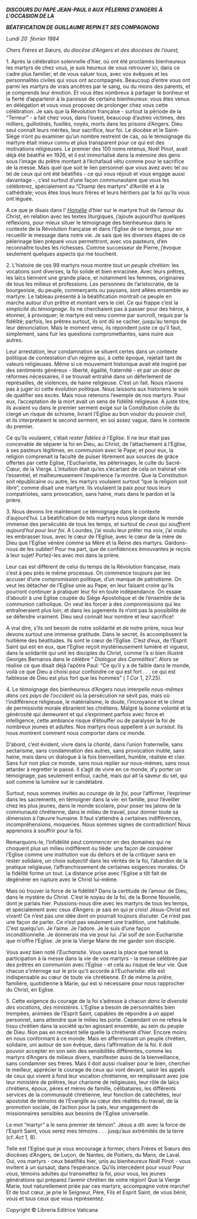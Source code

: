 ***DISCOURS DU PAPE JEAN-PAUL II*** ***AUX*** ***PÈLERINS D'ANGERS*** ***À L'OCCASION DE LA***

***BÉATIFICATION DE GUILLAUME REPIN ET SES COMPAGNONS***

*Lundi 20  février 1984*

*Chers Frères et Sœurs, du diocèse d’Angers et des diocèses de l’ouest,*

1\. Après la célébration  solennelle d’hier, où ont été proclamés bienheureux les martyrs de chez vous, je suis heureux de vous retrouver ici, dans ce cadre plus familier, et de vous saluer tous, avec vos évêques et les personnalités civiles qui vous ont accompagnés. Beaucoup d’entre vous ont parmi les martyrs de vrais ancêtres par le sang, ou du moins des parents, et je comprends leur émotion. Et vous êtes nombreux à partager le bonheur et la fierté d’appartenir à la paroisse de certains bienheureux: vous êtes venus en délégation et vous vous proposez de prolonger chez vous cette célébration. Je sais que la Révolution française - surtout la période de la “Terreur” - a fait chez vous, dans l’ouest, beaucoup d’autres victimes, des milliers, guillotinés, fusillés, noyés, morts dans les prisons d’Angers. Dieu seul connaît leurs mérites, leur sacrifice, leur foi. Le diocèse et le Saint-Siège n’ont pu examiner qu’un nombre restreint de cas, où le témoignage du martyre était mieux connu et plus transparent pour ce qui est des motivations religieuses. Le premier des 100 noms retenus, Noël Pinot, avait déjà été béatifié en 1926, et il est immortalisé dans la mémoire des gens sous l’image du prêtre montant à l’échafaud vêtu comme pour le sacrifice de la messe. Mais quel que soit le lien personnel que vous avez avec tel ou tel de ceux qui ont été béatifiés - ce qui vous réjouit et vous engage aussi davantage -, c’est surtout d’une façon communautaire que vous les célébrerez, spécialement au “Champ des martyrs” d’Avrillé et à la cathédrale; vous êtes tous leurs frères et leurs héritiers par la foi qu’ils vous ont léguée.

A ce que je disais dans l’ *[Homélie](/content/john-paul-ii/fr/homilies/1984/documents/hf_jp-ii_hom_19840219_beatificazione-repin-mazzucconi.html)* d’hier sur le martyre fruit de l’amour du Christ, en relation avec les textes liturgiques, j’ajoute aujourd’hui quelques réflexions, pour mieux situer le témoignage des bienheureux dans le contexte de la Révolution française et dans l’Eglise de ce temps, pour en recueillir le message dans notre vie. Je sais que les diverses étapes de ce pèlerinage bien préparé vous permettront, avec vos pasteurs, d’en reconnaître toutes les richesses. Comme successeur de Pierre, j’évoque seulement quelques aspects qui me touchent.

2\. L’histoire de ces 99 martyrs nous montre *tout un peuple chrétien*: les vocations sont diverses, la foi solide et bien enracinée. Avec leurs prêtres, les laïcs tiennent une grande place, et notamment les femmes, originaires de tous les milieux et professions. Les personnes de l’aristocratie, de la bourgeoisie, du peuple, commerçants ou paysans, sont allées ensemble au martyre. Le tableau présenté à la béatification montrait ce peuple en marche autour d’un prêtre et montant vers le ciel. Ce qui frappe c’est la *simplicité du témoignage*. Ils ne cherchaient pas à passer pour des héros, à étonner, à provoquer; le martyre est venu comme par surcroît, requis par la fidélité; parfois, les prêtres surtout, ils ont dû se cacher, jusqu’au temps de leur dénonciation. Mais le moment venu, ils répondent juste ce qu’il faut, simplement, sans fuir les questions compromettantes, sans nuire aux autres.

Leur arrestation, leur condamnation se situent certes dans un contexte politique de contestation d’un régime qui, à cette époque, rejetait tant de valeurs religieuses. Même si ce mouvement historique avait été inspiré par des sentiments généreux - liberté, égalité, fraternité - et par un désir de réformes nécessaires, il se trouvait entraîné dans un déferlement de représailles, de violences, de haine religieuse. C’est un fait. Nous n’avons pas à juger ici cette évolution politique. Nous laissons aux historiens le soin de qualifier ses excès. Mais nous retenons l’exemple de nos martyrs. Pour eux, l’acceptation de la mort avait un sens de fidélité religieuse. A juste titre, ils avaient vu dans le premier serment exigé sur la Constitution civile du clergé un risque de schisme, livrant l’Eglise au bon vouloir du pouvoir civil, et ils interprétaient le second serment, en soi assez vague, dans le contexte du premier.

Ce qu’ils voulaient, c’était *rester fidèles à l’Eglise*. Il ne leur était pas concevable de séparer la foi en Dieu, au Christ, de l’attachement à l’Eglise, à ses pasteurs légitimes, en communion avec le Pape; et pour eux, la religion comprenait la faculté de puiser librement aux sources de grâce offertes par cette Eglise, l’Eucharistie, les pèlerinages, le culte du Sacré-Cœur, de la Vierge. L’intuition était qu’en s’écartant de cela on trahirait vite l’essentiel, et malheureusement l’expérience l’a montré. Que la Constitution soit républicaine ou autre, les martyrs voulaient surtout “que la religion soit libre”, comme disait une martyre. Ils voulaient la paix pour tous leurs compatriotes, sans provocation, sans haine, mais dans le pardon et la prière.

3\. Nous devons lire maintenant ce témoignage dans le contexte d’aujourd’hui. La béatification de tels martyrs nous plonge dans le monde immense des persécutés de tous les temps, et surtout de *ceux qui souffrent aujourd’hui pour leur foi*. A Lourdes, j’ai voulu leur prêter ma voix, j’ai voulu les embrasser tous, avec le cœur de l’Eglise, avec le cœur de la mère de Dieu que l’Eglise vénère comme sa Mère et la Reine des martyrs. Gardons-nous de les oublier! Pour ma part, que de confidences émouvantes je reçois à leur sujet! Portez-les avec moi dans la prière.

Leur cas est différent de celui du temps de la Révolution française, mais c’est à peu près le même processus. On commence toujours par les accuser d’une compromission politique, d’un manque de patriotisme. On veut les détacher de l’Eglise unie au Pape, en leur faisant croire qu’ils pourront continuer à pratiquer leur foi en toute indépendance. On essaie d’aboutir à une Eglise coupée du Siège Apostolique et de l’ensemble de la communion catholique. On veut les forcer à des compromissions qui les entraîneraient plus loin, et dans les jugements ils n’ont pas la possibilité de se défendre vraiment. Dieu seul connaît leur nombre et leur sacrifice!

A vrai dire, s’ils ont besoin de notre solidarité et de notre prière, nous leur devons surtout une immense gratitude. Dans le secret, ils accomplissent la huitième des béatitudes. Ils sont le cœur de l’Eglise. C’est d’eux, de l’Esprit Saint qui est en eux, que l’Eglise reçoit mystérieusement lumière et vigueur, dans la solidarité qui unit les disciples du Christ, comme l’a si bien illustré Georges Bernanos dans le célèbre “ *Dialogue des Carmélites*”. Alors se réalise ce que disait déjà l’apôtre Paul: “Ce qu’il y a de faible dans le monde, voilà ce que Dieu a choisi pour confondre ce qui est fort . . . ce qui est faiblesse de Dieu est plus fort que les hommes” ( *1 Cor* 1, 27.25).

4\. Le témoignage des bienheureux d’Angers nous interpelle *nous-mêmes dans ces pays de l’occident* où la persécution ne sévit pas, mais où l’indifférence religieuse, le matérialisme, le doute, l’incroyance et le climat de permissivité morale ébranlent les chrétiens. Malgré la bonne volonté et la générosité qui demeurent et qui s’expriment parfois avec force et intelligence, cette ambiance risque d’étouffer ou de paralyser la foi de nombreux jeunes et adultes. Nos martyrs nous appellent à *un sursaut*. Ils nous montrent comment nous comporter dans ce monde.

D’abord, c’est évident, vivre dans la *charité*, dans l’union fraternelle, sans sectarisme, sans condamnation des autres, sans provocation inutile, sans haine, mais dans un dialogue à la fois bienveillant, humble, réaliste et clair. Sans fuir non plus ce monde, sans nous replier sur nous-mêmes, sans nous attarder à regretter le passé. Il s’agit de vivre en ce monde, d’y porter un témoignage, pas seulement enfoui, caché, mais qui ait la saveur du sel, qui soit comme la lumière sur le candélabre.

Surtout, nous sommes invités au *courage de la foi*, pour l’affirmer, l’exprimer dans les sacrements, en témoigner dans la vie: en famille, pour l’éveiller chez les plus jeunes, dans le monde scolaire, pour poser les jalons de la communauté chrétienne, dans le milieu de travail, pour donner toute sa dimension à l’œuvre humaine. Il faut s’attendre à certaines indifférences, incompréhensions, moqueries. Nous sommes signes de contradiction! Nous apprenons à souffrir pour la foi.

Remarquons-le, l’infidélité peut commencer en des domaines qui ne choquent plus un milieu indifférent ou tiède: une façon de considérer l’Eglise comme une institution vue du dehors et de la critiquer sans en rester solidaire, un choix subjectif dans les vérités de la foi, l’abandon de la pratique religieuse, l’affranchissement de certaines exigences morales. Or la fidélité forme un tout. La distance prise avec l’Eglise a tôt fait de dégénérer en rupture avec le Christ lui-même.

Mais où trouver la force de la fidélité? Dans la certitude de l’amour de Dieu, dans le mystère du Christ. C’est le noyau de la foi, de la Bonne Nouvelle, dont je parlais hier. Puissions-nous dire avec les martyrs de tous les temps, et spécialement avec ceux d’Angers: je sais en qui je crois! Jésus-Christ est vivant! Ce n’est pas une idée dont on pourrait toujours discuter. Ce n’est pas une façon de parler. Ce n’est pas seulement une tradition, une habitude. C’est quelqu’un. Je l’aime. Je l’adore. Je le suis d’une façon inconditionnelle. Je donnerais ma vie pour lui. J’ai soif de son Eucharistie que m’offre l’Eglise. Je prie la Vierge Marie de me garder son disciple.

Vous avez bien noté *l’Eucharistie*. Vous savez la place que tenait la participation à la messe dans la vie de vos martyrs - la messe célébrée par des prêtres en communion avec l’Eglise - et cela au risque de leur vie. Que chacun s’interroge sur le prix qu’il accorde à l’Eucharistie: elle est indispensable au cœur de toute vie chrétienne. Et de même la *prière*, familière, quotidienne à Marie, qui est si nécessaire pour nous rapprocher du Christ, en Eglise.

5\. Cette exigence du courage de la foi s’adresse à chacun *dans la diversité des vocations, des ministères*. L’Eglise a besoin de personnalités bien trempées, animées de l’Esprit Saint, capables de répondre à un appel personnel, sans attendre que le milieu les porte. Cependant on ne refera le tissu chrétien dans la société qu’en agissant ensemble, au sein du peuple de Dieu. Non pas en recréant telle quelle la chrétienté d’hier. Encore moins en nous conformant à ce monde. Mais en affermissant un peuple chrétien, solidaire, uni autour de son évêque, dans l’affirmation de la foi. Il doit pouvoir accepter en son sein des sensibilités différentes, comme les martyrs d’Angers de milieux divers, manifester aussi de la bienveillance, sans condamner ses frères. Mais il doit aussi rivaliser pour le bien, chercher le meilleur, apprécier le courage de ceux qui vont devant, saisir les appels de ceux qui vivent à fond leur vocation chrétienne, en remplissant avec joie leur ministère de prêtres, leur charisme de religieuses, leur rôle de laïcs chrétiens, époux, pères et mères de famille, célibataires, les différents services de la communauté chrétienne, leur fonction de catéchètes, leur apostolat de témoins de l’Evangile au cœur des réalités du travail, de la promotion sociale, de l’action pour la paix, leur engagement de missionnaires sensibles aux besoins de l’Eglise universelle.

Le mot “martyr” a le sens premier de témoin”. Jésus a dit: avec la force de l’Esprit Saint, vous serez mes témoins . . . jusqu’aux extrémités de la terre (cf. *Act* 1, 8).

Telle est l’Eglise que je vous encourage à former, chers Frères et Sœurs des diocèses d’Angers, de Luçon, de Nantes, de Poitiers, du Mans, de Laval. Oui, vos martyrs - ceux béatifiés hier, unis au bienheureux Noël Pinot - vous invitent à un sursaut, dans l’espérance. Qu’ils intercèdent pour vous! Pour vous, témoins adultes qui transmettez la foi, pour vous, les jeunes générations qui préparez l’avenir chrétien de votre région! Que la Vierge Marie, tout naturellement priée par ces martyrs, accompagne votre marche! Et de tout cœur, je prie le Seigneur, Père, Fils et Esprit Saint, de vous bénir, vous et tous ceux que vous représentez.

Copyright © Libreria Editrice Vaticana